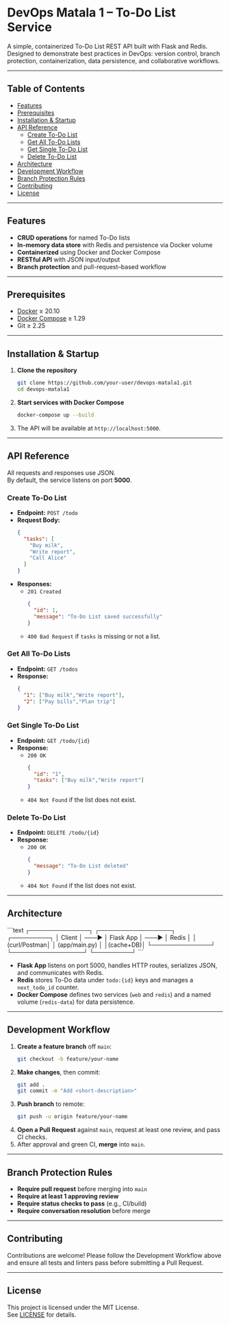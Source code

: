 # DevOps Matala 1 – To-Do List Service

A simple, containerized To-Do List REST API built with Flask and Redis.  
Designed to demonstrate best practices in DevOps: version control, branch protection, containerization, data persistence, and collaborative workflows.

---

## Table of Contents

- [Features](#features)  
- [Prerequisites](#prerequisites)  
- [Installation & Startup](#installation--startup)  
- [API Reference](#api-reference)  
  - [Create To-Do List](#create-to-do-list)  
  - [Get All To-Do Lists](#get-all-to-do-lists)  
  - [Get Single To-Do List](#get-single-to-do-list)  
  - [Delete To-Do List](#delete-to-do-list)  
- [Architecture](#architecture)  
- [Development Workflow](#development-workflow)  
- [Branch Protection Rules](#branch-protection-rules)  
- [Contributing](#contributing)  
- [License](#license)

---

## Features

- **CRUD operations** for named To-Do lists  
- **In-memory data store** with Redis and persistence via Docker volume  
- **Containerized** using Docker and Docker Compose  
- **RESTful API** with JSON input/output  
- **Branch protection** and pull-request–based workflow

---

## Prerequisites

- [Docker](https://www.docker.com/) ≥ 20.10  
- [Docker Compose](https://docs.docker.com/compose/) ≥ 1.29  
- Git ≥ 2.25  

---

## Installation & Startup

1. **Clone the repository**  
   ```bash
   git clone https://github.com/your-user/devops-matala1.git
   cd devops-matala1
   ```

2. **Start services with Docker Compose**  
   ```bash
   docker-compose up --build
   ```

3. The API will be available at `http://localhost:5000`.

---

## API Reference

All requests and responses use JSON.  
By default, the service listens on port **5000**.

### Create To-Do List

- **Endpoint:** `POST /todo`  
- **Request Body:**  
  ```json
  {
    "tasks": [
      "Buy milk",
      "Write report",
      "Call Alice"
    ]
  }
  ```
- **Responses:**  
  - `201 Created`  
    ```json
    {
      "id": 1,
      "message": "To-Do List saved successfully"
    }
    ```
  - `400 Bad Request` if `tasks` is missing or not a list.

### Get All To-Do Lists

- **Endpoint:** `GET /todos`  
- **Response:**  
  ```json
  {
    "1": ["Buy milk","Write report"],
    "2": ["Pay bills","Plan trip"]
  }
  ```

### Get Single To-Do List

- **Endpoint:** `GET /todo/{id}`  
- **Response:**  
  - `200 OK`  
    ```json
    {
      "id": "1",
      "tasks": ["Buy milk","Write report"]
    }
    ```
  - `404 Not Found` if the list does not exist.

### Delete To-Do List

- **Endpoint:** `DELETE /todo/{id}`  
- **Response:**  
  - `200 OK`  
    ```json
    {
      "message": "To-Do List deleted"
    }
    ```
  - `404 Not Found` if the list does not exist.

---

## Architecture

\`\`\`text
┌──────────────┐       ┌─────────────────┐       ┌─────────┐
│   Client     │ ───▶ │   Flask App     │ ───▶ │  Redis  │
│ (curl/Postman│      │ (app/main.py)   │       │(cache+DB)│
└──────────────┘       └─────────────────┘       └─────────┘
\`\`\`

- **Flask App** listens on port 5000, handles HTTP routes, serializes JSON, and communicates with Redis.  
- **Redis** stores To-Do data under `todo:{id}` keys and manages a `next_todo_id` counter.  
- **Docker Compose** defines two services (`web` and `redis`) and a named volume (`redis-data`) for data persistence.

---

## Development Workflow

1. **Create a feature branch** off `main`:
   ```bash
   git checkout -b feature/your-name
   ```
2. **Make changes**, then commit:
   ```bash
   git add .
   git commit -m "Add <short-description>"
   ```
3. **Push branch** to remote:
   ```bash
   git push -u origin feature/your-name
   ```
4. **Open a Pull Request** against `main`, request at least one review, and pass CI checks.
5. After approval and green CI, **merge** into `main`.

---

## Branch Protection Rules

- **Require pull request** before merging into `main`  
- **Require at least 1 approving review**  
- **Require status checks to pass** (e.g., CI/build)  
- **Require conversation resolution** before merge  

---

## Contributing

Contributions are welcome! Please follow the Development Workflow above and ensure all tests and linters pass before submitting a Pull Request.

---

## License

This project is licensed under the MIT License.  
See [LICENSE](LICENSE) for details.
